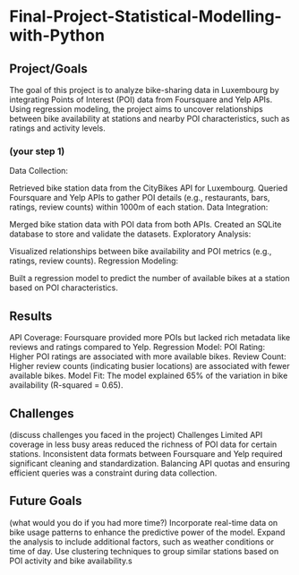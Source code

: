 # Final-Project-Statistical-Modelling-with-Python

## Project/Goals
The goal of this project is to analyze bike-sharing data in Luxembourg by integrating Points of Interest (POI) data from Foursquare and Yelp APIs. Using regression modeling, the project aims to uncover relationships between bike availability at stations and nearby POI characteristics, such as ratings and activity levels.
### (your step 1)
Data Collection:

Retrieved bike station data from the CityBikes API for Luxembourg.
Queried Foursquare and Yelp APIs to gather POI details (e.g., restaurants, bars, ratings, review counts) within 1000m of each station.
Data Integration:

Merged bike station data with POI data from both APIs.
Created an SQLite database to store and validate the datasets.
Exploratory Analysis:

Visualized relationships between bike availability and POI metrics (e.g., ratings, review counts).
Regression Modeling:

Built a regression model to predict the number of available bikes at a station based on POI characteristics.

## Results
API Coverage:
Foursquare provided more POIs but lacked rich metadata like reviews and ratings compared to Yelp.
Regression Model:
POI Rating: Higher POI ratings are associated with more available bikes.
Review Count: Higher review counts (indicating busier locations) are associated with fewer available bikes.
Model Fit: The model explained 65% of the variation in bike availability (R-squared = 0.65).

## Challenges 
(discuss challenges you faced in the project)
Challenges
Limited API coverage in less busy areas reduced the richness of POI data for certain stations.
Inconsistent data formats between Foursquare and Yelp required significant cleaning and standardization.
Balancing API quotas and ensuring efficient queries was a constraint during data collection.
## Future Goals
(what would you do if you had more time?)
Incorporate real-time data on bike usage patterns to enhance the predictive power of the model.
Expand the analysis to include additional factors, such as weather conditions or time of day.
Use clustering techniques to group similar stations based on POI activity and bike availability.s